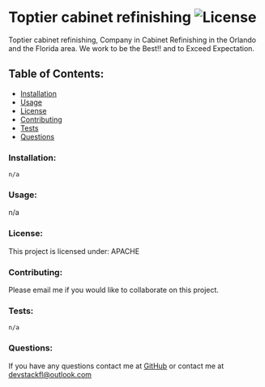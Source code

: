 # Toptier cabinet refinishing  ![License](https://img.shields.io/badge/License-Apache%202.0-blue.svg)
Toptier cabinet refinishing, Company in Cabinet Refinishing in the Orlando and the Florida area. We work to be the Best!! and to Exceed Expectation.
## Table of Contents:
* [Installation](#installation)
* [Usage](#usage)
* [License](#license)
* [Contributing](#contributing)
* [Tests](#tests)
* [Questions](#questions)
### Installation:
```n/a```
### Usage:
n/a
### License:
This project is licensed under:
APACHE
### Contributing:
Please email me if you would like to collaborate on this project.
### Tests:
```n/a```
### Questions:
If you have any questions contact me at [GitHub](https://github.com/julioPlaceres) or contact me at devstackfl@outlook.com